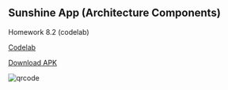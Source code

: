 ## Sunshine App (Architecture Components)
Homework 8.2 (codelab)

[Codelab](https://codelabs.developers.google.com/codelabs/build-app-with-arch-components/index.html?index=..%2F..index#0)

[Download APK](https://drive.google.com/open?id=1MZ89dL-noN4RHKM6JXsya31nxQawko-w)

![qrcode](http://i65.tinypic.com/2u9ubeh_th.png)